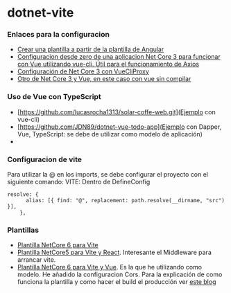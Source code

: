 # dotnet-vite

### Enlaces para la configuracion
 
 - [Crear una plantilla a partir de la plantilla de Angular](https://www.dotnetcurry.com/aspnet-core/1525/angular-react-vuejs-svelte-spa-aspnet-core-3)
 - [Configuracion desde zero de una aplicacion Net Core 3 para funcionar con Vue utilizando vue-cli. Útil para el funcionamiento de Axios](https://www.freecodecamp.org/news/how-to-build-an-spa-with-vuejs-and-c-using-net-core/)
- [Configuración de Net Core 3 con VueCliProxy](https://intellitect.com/blog/vue-cli-net-core-3-1/)
- [Otro de Net Core 3 y Vue, en este caso con vue sin compilar](https://intellitect.com/blog/vue-cli-net-core-3-1/)

### Uso de Vue con TypeScript

- [https://github.com/lucasrocha1313/solar-coffe-web.git](Ejemplo con vue-cli)
- [https://github.com/JDN89/dotnet-vue-todo-app](Ejemplo con Dapper, Vue, TypeScript: se debe de utilizar como modelo de aplicación)
- 
### Configuracion de vite

Para utilizar la @ en los imports, se debe configurar el proyecto con el siguiente comando:
VITE: Dentro de DefineConfig

```
resolve: {
      alias: [{ find: "@", replacement: path.resolve(__dirname, "src") }],
    }, 
```


### Plantillas

- [Plantilla NetCore 6 para Vite](https://marketplace.visualstudio.com/items?itemName=MakotoAtsu.AspNetCoreViteStarter)
- [Plantilla NetCore5 para Vite y React](https://github.com/martijnboland/LeanAspNetCore-React). Interesante el Middleware para arrancar vite.
- [Plantilla NetCore 6 para Vite y Vue](https://github.com/JonathanHope/spa-bfff/tree/main/src). Es la que he utilizando como modelo. He añadido la configuracion Cors. Para la explicación de como funciona la plantilla y como hacer el build el producción ver [este blog](https://jho.pe/posts/vite-aspnetcore-bff/)


